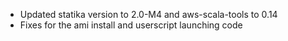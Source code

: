 * Updated statika version to 2.0-M4 and aws-scala-tools to 0.14
* Fixes for the ami install and userscript launching code
